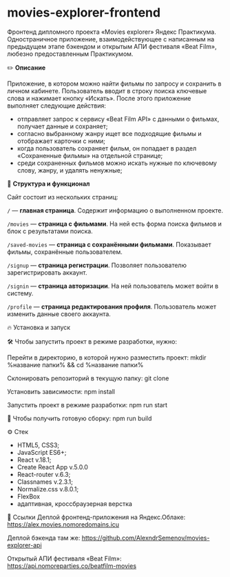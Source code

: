 # movies-explorer-frontend
Фронтенд дипломного проекта «Movies explorer» Яндекс Практикума. Одностраничное приложение, взаимодействующее с написанным на предыдущем этапе бэкендом и открытым АПИ фестиваля «Beat Film», любезно предоставленным Практикумом.

✏️ **Описание**

Приложение, в котором можно найти фильмы по запросу и сохранить в личном кабинете. Пользователь вводит в строку поиска ключевые слова и нажимает кнопку «Искать». После этого приложение выполняет следующие действия:

* отправляет запрос к сервису «Beat Film API» с данными о фильмах, получает данные и сохраняет;
* согласно выбранному жанру ищет все подходящие фильмы и отображает карточки с ними;
* когда пользователь сохраняет фильм, он попадает в раздел «Сохраненные фильмы» на отдельной странице;
* среди сохраненных фильмов можно искать нужные по ключевому слову, жанру, и удалять ненужные;

🧠 **Структура и функционал**

Сайт состоит из нескольких страниц:

`/` — **главная страница**. Содержит информацию о выполненном проекте.

`/movies` — **страница с фильмами**. На ней есть форма поиска фильмов и блок с результатами поиска.

`/saved-movies` — **страница с сохранёнными фильмами**. Показывает фильмы, сохранённые пользователем.

`/signup` — **страница регистрации**. Позволяет пользователю зарегистрировать аккаунт.

`/signin` — **страница авторизации**. На ней пользователь может войти в систему.

`/profile` — **страница редактирования профиля**. Пользователь может изменить данные своего аккаунта.


🔥 Установка и запуск

🛠️ Чтобы запустить проект в режиме разработки, нужно:

Перейти в директорию, в которой нужно разместить проект: mkdir %название папки% && cd %название папки%

Склонировать репозиторий в текущую папку: git clone 

Установить зависимости: npm install

Запустить проект в режиме разработки: npm run start

💅 Чтобы получить готовую сборку: npm run build

⚙️ Стек
* HTML5, CSS3;
* JavaScript ES6+;
* React v.18.1;
* Create React App v.5.0.0
* React-router v.6.3;
* Classnames v.2.3.1;
* Normalize.css v.8.0.1;
* FlexBox
* адаптивная, кроссбраузерная верстка

🔗 Ссылки
Деплой фронтенд-приложения на Яндекс.Облаке: https://alex.movies.nomoredomains.icu

Деплой бэкенда там же: https://github.com/AlexndrSemenov/movies-explorer-api

Открытый АПИ фестиваля «Beat Film»: https://api.nomoreparties.co/beatfilm-movies
